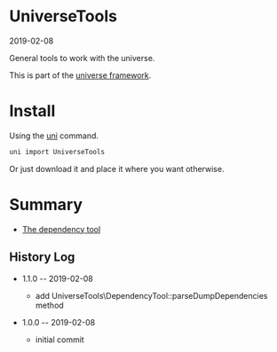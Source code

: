 UniverseTools
===========
2019-02-08



General tools to work with the universe.


This is part of the [universe framework](https://github.com/karayabin/universe-snapshot).


Install
==========
Using the [uni](https://github.com/lingtalfi/universe-naive-importer) command.
```bash
uni import UniverseTools
```

Or just download it and place it where you want otherwise.





Summary
=======
- [The dependency tool](https://github.com/lingtalfi/UniverseTools/blob/master/doc/DependencyTool.md)



History Log
------------------

- 1.1.0 -- 2019-02-08

    - add UniverseTools\DependencyTool::parseDumpDependencies method

- 1.0.0 -- 2019-02-08

    - initial commit